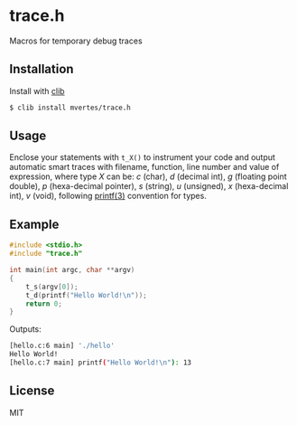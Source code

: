 # trace.h
Macros for temporary debug traces

## Installation
Install with [clib]
```sh
$ clib install mvertes/trace.h
```

## Usage
Enclose your statements with `t_X()` to instrument your code and
output automatic smart traces with filename, function, line number
and value of expression, where type *X* can be: *c* (char), *d*
(decimal int), *g* (floating point double), *p* (hexa-decimal
pointer), *s* (string), *u* (unsigned), *x* (hexa-decimal int), *v*
(void), following [printf(3)] convention for types.

## Example
```c
#include <stdio.h>
#include "trace.h"

int main(int argc, char **argv)
{
	t_s(argv[0]);
	t_d(printf("Hello World!\n"));
	return 0;
}
```

Outputs:
```sh
[hello.c:6 main] './hello'
Hello World!
[hello.c:7 main] printf("Hello World!\n"): 13
```

## License
MIT

[clib]: https://github.com/clibs/clib
[printf(3)]: http://man7.org/linux/man-pages/man3/printf.3.html
